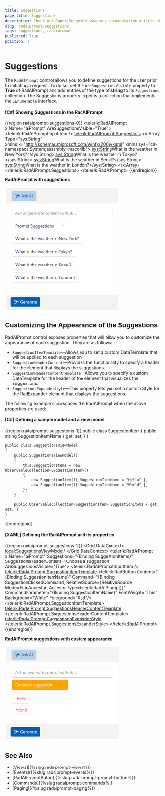 ```yaml
---
title: Suggestions
page_title: Suggestions
description: Check our &quot;Suggestions&quot; documentation article for the RadAIPrompt control.
slug: radaiprompt-suggestions
tags: suggestions, radaiprompt
published: True
position: 3
---
```


# Suggestions

The `RadAIPrompt` control allows you to define suggestions for the user prior to initiating a request. To do so, set the `AreSuggestionsVisible` property to __True__ of RadAIPrompt and add entries of the type of __string__ to its `Suggestions` collection. The Suggestions property expects a collection that implements the `IEnumerable` interface.

#### __[C#] Showing Suggestions in the RadAIPrompt__
{{region radaiprompt-suggestions-0}}
    <telerik:RadAIPrompt x:Name="aiPrompt" AreSuggestionsVisible="True">
        <telerik:RadAIPromptInputItem />
        <telerik:RadAIPrompt.Suggestions>
            <x:Array Type="sys:String"
                     xmlns:x="http://schemas.microsoft.com/winfx/2006/xaml"
                     xmlns:sys="clr-namespace:System;assembly=mscorlib">
                <sys:String>What is the weather in New York?</sys:String>
                <sys:String>What is the weather in Tokyo?</sys:String>
                <sys:String>What is the weather in Seoul?</sys:String>
                <sys:String>What is the weather in London?</sys:String>
            </x:Array>
        </telerik:RadAIPrompt.Suggestions>
    </telerik:RadAIPrompt>
{{endregion}}

__RadAIPrompt with suggestions__

![WPF RadAIPrompt with suggestions](images/radaiprompt-suggestions-0.png)

## Customizing the Appearance of the Suggestions

RadAIPrompt control exposes properties that will allow you to customize the appearance of each suggestion. They are as follows:

* `SuggestionItemTemplate`&mdash;Allows you to set a custom DataTemplate that will be applied to each suggestion.
* `SuggestionHeaderContent`&mdash;Provides the functionality to specify a header for the element that displays the suggestions.
* `SuggestionHeaderContentTemplate`&mdash;Allows you to specify a custom DataTemplate for the header of the element that visualizes the suggestions.
* `SuggestionsExpanderStyle`&mdash;This property lets you set a custom Style for the RadExpander element that displays the suggestions.

The following example showscases the RadAIPrompt when the above properties are used:

#### __[C#] Defining a sample model and a view model__
{{region radaiprompt-suggestions-1}}
    public class SuggestionItem
    {
        public string SuggestionItemName { get; set; }
    }

    public class SuggestionsViewModel
    {
        public SuggestionsViewModel()
        {
    		this.SuggestionItems = new ObservableCollection<SuggestionItem>()
    		{
    			new SuggestionItem(){ SuggestionItemName = "Hello" },
    			new SuggestionItem(){ SuggestionItemName = "World" },
    		};
        }

        public ObservableCollection<SuggestionItem> SuggestionItems { get; set; }
    }
{{endregion}}

#### __[XAML] Defining the RadAIPrompt and its properties__
{{region radaiprompt-suggestions-2}}
    <Grid>
        <Grid.DataContext>
            <local:SuggestionsViewModel/>
        </Grid.DataContext>
        <telerik:RadAIPrompt x:Name="aiPrompt" 
                             Suggestions="{Binding SuggestionItems}" 
                             SuggestionsHeaderContent="Choose a suggestion" 
                             AreSuggestionsVisible="True">
            <telerik:RadAIPromptInputItem />
            <telerik:RadAIPrompt.SuggestionItemTemplate>
                <DataTemplate>
                    <telerik:RadButton Content="{Binding SuggestionItemName}"
                                       Command="{Binding SuggestionClickedCommand, RelativeSource={RelativeSource Mode=FindAncestor, AncestorType=telerik:RadAIPrompt}}"
                                       CommandParameter="{Binding SuggestionItemName}"
                                       FontWeight="Thin"
                                       Background="White"
                                       Foreground="Red"/>
                </DataTemplate>
            </telerik:RadAIPrompt.SuggestionItemTemplate>
            <telerik:RadAIPrompt.SuggestionsHeaderContentTemplate>
                <DataTemplate>
                    <TextBlock Text="{Binding}" FontWeight="Thin" FontStyle="Italic" Foreground="White"/>
                </DataTemplate>
            </telerik:RadAIPrompt.SuggestionsHeaderContentTemplate>
            <telerik:RadAIPrompt.SuggestionsExpanderStyle>
                <!-- If you use NoXaml dlls set the BasedOn property of the Style: BasedOn="{StaticResource RadExpanderStyle}" -->
                <Style TargetType="telerik:RadExpander">
                    <Setter Property="Background" Value="Orange"/>
                </Style>
            </telerik:RadAIPrompt.SuggestionsExpanderStyle>
        </telerik:RadAIPrompt>
    </Grid>
{{endregion}}

__RadAIPrompt suggestions with custom appearance__

![WPF RadAIPrompt suggestions with custom appearance](images/radaiprompt-suggestions-1.png)

## See Also
* [Views]({%slug radaiprompt-views%})
* [Events]({%slug radaiprompt-events%})
* [RadAIPromptButon]({%slug radaiprompt-prompt-button%})
* [Commands]({%slug radaiprompt-commands%})
* [Paging]({%slug radaiprompt-paging%})